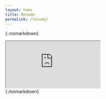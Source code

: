 ```yaml
---
layout: home
title: Resume
permalink: /resume/
---
```


{::nomarkdown}
<div class="doc-container">
    <iframe src="https://docs.google.com/document/d/1L-jjfDMs-66m4FUeuyB1N0P8Eb-7zfzU0bM1G2BuyH8/pub?embedded=true"></iframe>
</div>
{:/nomarkdown}

